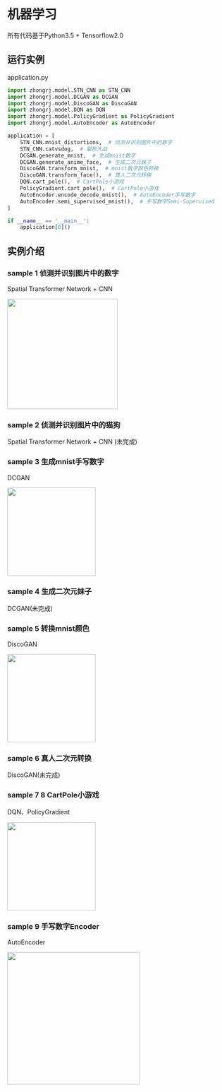 # 机器学习

所有代码基于Python3.5 + Tensorflow2.0



## 运行实例
application.py
```python
import zhongrj.model.STN_CNN as STN_CNN
import zhongrj.model.DCGAN as DCGAN
import zhongrj.model.DiscoGAN as DiscoGAN
import zhongrj.model.DQN as DQN
import zhongrj.model.PolicyGradient as PolicyGradient
import zhongrj.model.AutoEncoder as AutoEncoder

application = [
    STN_CNN.mnist_distortions,  # 侦测并识别图片中的数字
    STN_CNN.catvsdog,  # 猫狗大战
    DCGAN.generate_mnist,  # 生成mnist数字
    DCGAN.generate_anime_face,  # 生成二次元妹子
    DiscoGAN.transform_mnist,  # mnist数字颜色转换
    DiscoGAN.transform_face(),  # 真人二次元转换
    DQN.cart_pole(),  # CartPole小游戏
    PolicyGradient.cart_pole(),  # CartPole小游戏
    AutoEncoder.encode_decode_mnist(),  # AutoEncoder手写数字
    AutoEncoder.semi_supervised_mnist(),  # 手写数字Semi-Supervised
]

if __name__ == '__main__':
    application[0]()
```



## 实例介绍
### sample 1 侦测并识别图片中的数字

Spatial Transformer Network + CNN

<div>
  <img width="250px" src="https://github.com/zrj19931211/resource/blob/master/image/stn_cnn_mnist_distortions_sample.gif"><br/>
</div>

### sample 2 侦测并识别图片中的猫狗

Spatial Transformer Network + CNN (未完成)



### sample 3 生成mnist手写数字

DCGAN

<div>
  <img width="200px" src="https://github.com/zrj19931211/resource/blob/master/image/dcgan_generate_mnist_sample.gif"><br/>
</div>

### sample 4 生成二次元妹子

DCGAN(未完成)


### sample 5 转换mnist颜色

DiscoGAN

<div>
  <img width="200px" src="https://github.com/zrj19931211/resource/blob/master/image/cyclegan_mnist_transform_sample.gif"><br/>
</div>

### sample 6 真人二次元转换

DiscoGAN(未完成)



### sample 7 8 CartPole小游戏

DQN、PolicyGradient

<div>
  <img width="200px" src="https://github.com/zrj19931211/resource/blob/master/image/dqn_cartpole.gif"><br/>
</div>


### sample 9 手写数字Encoder

AutoEncoder

<div>
  <img width="300px" src="https://github.com/zrj19931211/resource/blob/master/image/autoencoder_mnist.png"><br/>
</div>